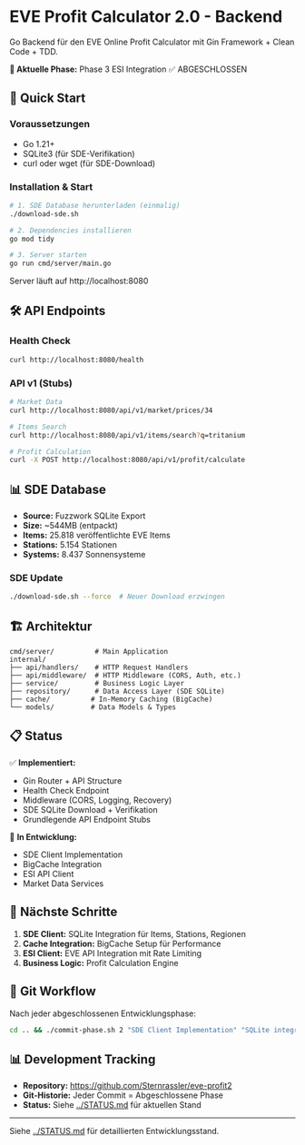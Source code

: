 # EVE Profit Calculator 2.0 - Backend

Go Backend für den EVE Online Profit Calculator mit Gin Framework + Clean Code + TDD.

**🎯 Aktuelle Phase:** Phase 3 ESI Integration ✅ ABGESCHLOSSEN

## 🚀 Quick Start

### Voraussetzungen
- Go 1.21+
- SQLite3 (für SDE-Verifikation)
- curl oder wget (für SDE-Download)

### Installation & Start

```bash
# 1. SDE Database herunterladen (einmalig)
./download-sde.sh

# 2. Dependencies installieren
go mod tidy

# 3. Server starten
go run cmd/server/main.go
```

Server läuft auf http://localhost:8080

## 🛠️ API Endpoints

### Health Check
```bash
curl http://localhost:8080/health
```

### API v1 (Stubs)
```bash
# Market Data
curl http://localhost:8080/api/v1/market/prices/34

# Items Search  
curl http://localhost:8080/api/v1/items/search?q=tritanium

# Profit Calculation
curl -X POST http://localhost:8080/api/v1/profit/calculate
```

## 📊 SDE Database

- **Source:** Fuzzwork SQLite Export
- **Size:** ~544MB (entpackt)
- **Items:** 25.818 veröffentlichte EVE Items
- **Stations:** 5.154 Stationen
- **Systems:** 8.437 Sonnensysteme

### SDE Update
```bash
./download-sde.sh --force  # Neuer Download erzwingen
```

## 🏗️ Architektur

```
cmd/server/          # Main Application
internal/
├── api/handlers/    # HTTP Request Handlers  
├── api/middleware/  # HTTP Middleware (CORS, Auth, etc.)
├── service/         # Business Logic Layer
├── repository/      # Data Access Layer (SDE SQLite)
├── cache/          # In-Memory Caching (BigCache)
└── models/         # Data Models & Types
```

## 📋 Status

✅ **Implementiert:**
- Gin Router + API Structure
- Health Check Endpoint  
- Middleware (CORS, Logging, Recovery)
- SDE SQLite Download + Verifikation
- Grundlegende API Endpoint Stubs

🚧 **In Entwicklung:**
- SDE Client Implementation  
- BigCache Integration
- ESI API Client
- Market Data Services

## 🎯 Nächste Schritte

1. **SDE Client:** SQLite Integration für Items, Stations, Regionen
2. **Cache Integration:** BigCache Setup für Performance
3. **ESI Client:** EVE API Integration mit Rate Limiting
4. **Business Logic:** Profit Calculation Engine

## 🔄 Git Workflow

Nach jeder abgeschlossenen Entwicklungsphase:
```bash
cd .. && ./commit-phase.sh 2 "SDE Client Implementation" "SQLite integration completed"
```

## 📊 Development Tracking

- **Repository:** https://github.com/Sternrassler/eve-profit2
- **Git-Historie:** Jeder Commit = Abgeschlossene Phase
- **Status:** Siehe [../STATUS.md](../STATUS.md) für aktuellen Stand

---

Siehe [../STATUS.md](../STATUS.md) für detaillierten Entwicklungsstand.
